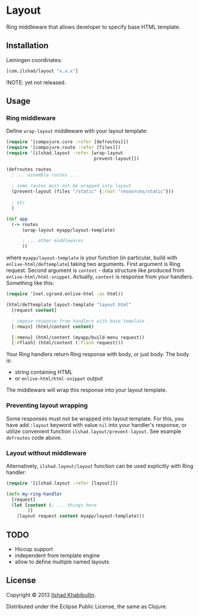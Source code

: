 # Layout

Ring middleware that allows developer to specify base HTML template.

## Installation

Leiningen coordinates:

```clojure
[com.ilshad/layout "x.x.x"]
```

!NOTE: yet not released.

## Usage

### Ring middleware

Define `wrap-layout` middleware with your layout template:

```clojure
(require '[compojure.core :refer [defroutes]])
(require '[compojure.route :refer [files]])
(require '[ilshad.layout :refer [wrap-layout
                                 prevent-layout]])

(defroutes routes
  ; ... assemble routes ...
  
  ; some routes must not be wrapped into layout
  (prevent-layout (files "/static" {:root "resources/static"}))
  
  ; etc
  )

(def app
  (-> routes
      (wrap-layout myapp/layout-template)

	  ; ... other middlewares
	  ))
```

where `myapp/layout-template` is your function (in particular,
build with `enlive-html/deftemplate`) taking two arguments. First
argument is Ring request. Second argument is `content` - data structure
like produced from `enlive-html/html-snippet`. Actually, `content` is
response from your handlers. Something like this:

```clojure
(require '[net.cgrand.enlive-html :as html))

(html/deftemplate layout-template "layout.html"
  [request content]

  ; cmpose response from handlers with base template
  [:#main] (html/content content)

  [:#menu] (html/content (myapp/build-menu request))
  [:#flash] (html/content (:flash request)))
```

Your Ring handlers return Ring response with body, or just body. The body is:

* string containing HTML
* or `enlive-html/html-snippet` output

The middleware will wrap this response into your layout template.

### Preventing layout wrapping

Some responses must not be wrapped into layout template. For this, you
have add `:layout` keyword with value `nil` into your handler's response,
or utilize convenient function `ilshad.layout/prevent-layout`. See example
`defroutes` code above.

### Layout without middleware

Alternatively, `ilshad.layout/layout` function can be used explicitly
with Ring handler:

```clojure
(require '[ilshad.layout :refer [layout]])

(defn my-ring-handler
  [request]
  (let [content (; ... things here
        )]
    (layout request content myapp/layout-template)))
```

## TODO

- Hiccup support
- independent from template engine
- allow to define multiple named layouts

## License

Copyright © 2013 [Ilshad Khabibullin](http://ilshad.com).

Distributed under the Eclipse Public License, the same as Clojure.
